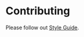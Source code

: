 # Contributing

Please follow out [Style Guide](https://thermondo.github.io/style-guide/).

[style-guide]: https://thermondo.github.io/style-guide/

